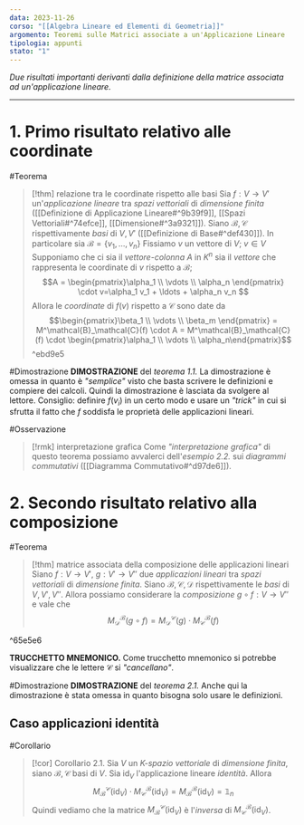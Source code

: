 ```yaml
---
data: 2023-11-26
corso: "[[Algebra Lineare ed Elementi di Geometria]]"
argomento: Teoremi sulle Matrici associate a un'Applicazione Lineare
tipologia: appunti
stato: "1"
---
```

*Due risultati importanti derivanti dalla definizione della matrice associata ad un'applicazione lineare.*
- - -
# 1. Primo risultato relativo alle coordinate
#Teorema 
> [!thm] relazione tra le coordinate rispetto alle basi
> Sia $f: V \longrightarrow V'$ un'*applicazione lineare* tra *spazi vettoriali* di *dimensione finita* ([[Definizione di Applicazione Lineare#^9b39f9]], [[Spazi Vettoriali#^74efce]], [[Dimensione#^3a9321]]).
> Siano $\mathcal{B}, \mathcal{C}$ rispettivamente *basi* di $V, V'$ ([[Definizione di Base#^def430]]). In particolare sia $\mathcal{B} = \{v_1, \ldots, v_n\}$
> Fissiamo $v$ un vettore di $V$; $v \in V$
> Supponiamo che ci sia il *vettore-colonna* $A$ in $K^n$ sia il *vettore* che rappresenta le coordinate di $v$ rispetto a $\mathcal{B}$;
> $$A = \begin{pmatrix}\alpha_1 \\ \vdots \\ \alpha_n \end{pmatrix} \cdot v=\alpha_1 v_1 + \ldots + \alpha_n v_n $$ 
> Allora le *coordinate* di $f(v)$ rispetto a $\mathcal{C}$ sono date da
> $$\begin{pmatrix}\beta_1 \\ \vdots \\ \beta_m \end{pmatrix} = M^\mathcal{B}_\mathcal{C}(f) \cdot A = M^\mathcal{B}_\mathcal{C}(f) \cdot \begin{pmatrix}\alpha_1 \\ \vdots \\ \alpha_n\end{pmatrix}$$
^ebd9e5

#Dimostrazione 
**DIMOSTRAZIONE** del *teorema 1.1.*
La dimostrazione è omessa in quanto è *"semplice"* visto che basta scrivere le definizioni e compiere dei calcoli. Quindi la dimostrazione è lasciata da svolgere al lettore.
Consiglio: definire $f(v_i)$ in un certo modo e usare un *"trick"* in cui si sfrutta il fatto che $f$ soddisfa le proprietà delle applicazioni lineari.

#Osservazione 
> [!rmk] interpretazione grafica
> Come *"interpretazione grafica"* di questo teorema possiamo avvalerci dell'*esempio 2.2.* sui *diagrammi commutativi* ([[Diagramma Commutativo#^d97de6]]).
# 2. Secondo risultato relativo alla composizione
#Teorema 
> [!thm] matrice associata della composizione delle applicazioni lineari
> Siano $f: V \longrightarrow V'$, $g: V' \longrightarrow V''$ due *applicazioni lineari* tra *spazi vettoriali* di *dimensione finita*.
> Siano $\mathcal{B}, \mathcal{C}, \mathcal{D}$ rispettivamente le *basi* di $V, V', V''$.
> Allora possiamo considerare la *composizione* $g \circ f: V \longrightarrow V''$ e vale che
> $$M^\mathcal{B}_\mathcal{D}(g \circ f) = M^\mathcal{C}_\mathcal{D}(g) \cdot M^\mathcal{B}_{\mathcal{C}}(f) $$

^65e5e6

**TRUCCHETTO MNEMONICO.** Come trucchetto mnemonico si potrebbe visualizzare che le lettere $\mathcal{C}$ si *"cancellano"*.

#Dimostrazione 
**DIMOSTRAZIONE** del *teorema 2.1.*
Anche qui la dimostrazione è stata omessa in quanto bisogna solo usare le definizioni.
## Caso applicazioni identità
#Corollario 
> [!cor] Corollario 2.1.
> Sia $V$ un *K-spazio vettoriale* di *dimensione finita*, siano $\mathcal{B}, \mathcal{C}$ basi di $V$. Sia $\operatorname{id}_V$ l'applicazione lineare *identità*.
> Allora
> $$M^\mathcal{C}_\mathcal{B}(\operatorname{id}_V) \cdot M^\mathcal{B}_\mathcal{C}(\operatorname{id}_V) = M^\mathcal{B}_\mathcal{B}(\operatorname{id}_V) = \mathbb{1}_n $$
> Quindi vediamo che la matrice $M^{\mathcal C}_{\mathcal B}(\operatorname{id}_V)$ è l'*inversa* di $M^{\mathcal B}_{\mathcal C}(\operatorname{id}_V)$.
